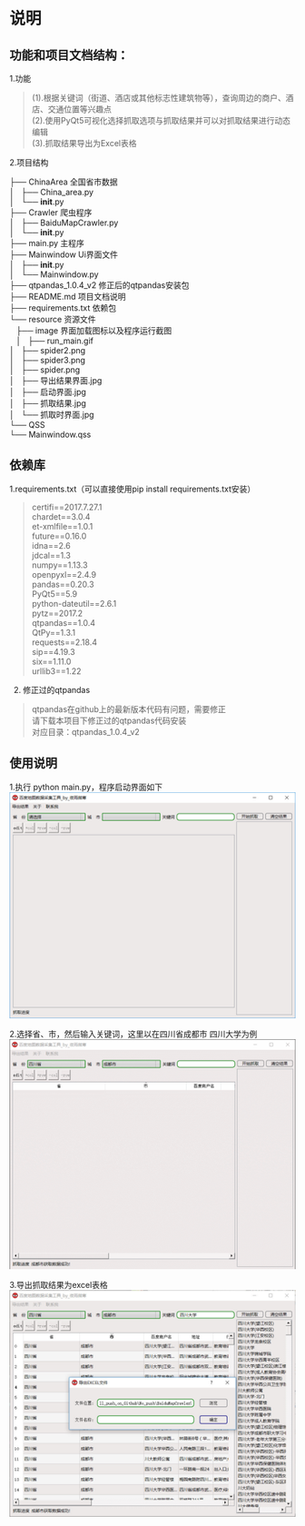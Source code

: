# 说明

## 功能和项目文档结构：
1.功能
>(1).根据关键词（街道、酒店或其他标志性建筑物等），查询周边的商户、酒店、交通位置等兴趣点  
(2).使用PyQt5可视化选择抓取选项与抓取结果并可以对抓取结果进行动态编辑  
>(3).抓取结果导出为Excel表格  

2.项目结构
>
├── ChinaArea 全国省市数据  
│   ├── China_area.py  
│   └── __init__.py  
├── Crawler 爬虫程序  
│   ├── BaiduMapCrawler.py    
│   └── __init__.py  
├── main.py 主程序  
├── Mainwindow Ui界面文件  
│   ├── __init__.py  
│   └── Mainwindow.py  
├── qtpandas_1.0.4_v2 修正后的qtpandas安装包   
├── README.md 项目文档说明  
├── requirements.txt 依赖包    
└── resource 资源文件  
    ├── image 界面加载图标以及程序运行截图  
    │   ├── run_main.gif  
    │   ├── spider2.png  
    │   ├── spider3.png  
    │   ├── spider.png  
    │   ├── 导出结果界面.jpg  
    │   ├── 启动界面.jpg    
    │   ├── 抓取结果.jpg  
    │   └── 抓取时界面.jpg  
    └── QSS  
        └── Mainwindow.qss  
>

## 依赖库
1.requirements.txt（可以直接使用pip install requirements.txt安装）
>certifi==2017.7.27.1  
chardet==3.0.4  
et-xmlfile==1.0.1  
future==0.16.0  
idna==2.6  
jdcal==1.3  
numpy==1.13.3  
openpyxl==2.4.9  
pandas==0.20.3  
PyQt5==5.9  
python-dateutil==2.6.1  
pytz==2017.2  
qtpandas==1.0.4  
QtPy==1.3.1  
requests==2.18.4  
sip==4.19.3  
six==1.11.0  
>urllib3==1.22  

2. 修正过的qtpandas  
>qtpandas在github上的最新版本代码有问题，需要修正  
请下载本项目下修正过的qtpandas代码安装  
>对应目录：qtpandas_1.0.4_v2

## 使用说明
1.执行 python main.py，程序启动界面如下  
![Alt text](./resource/image/启动界面.jpg)  

2.选择省、市，然后输入关键词，这里以在四川省成都市 四川大学为例  
![Alt text](./resource/image/run_main.gif)  
 

3.导出抓取结果为excel表格  
![Alt text](./resource/image/导出结果界面.jpg)



